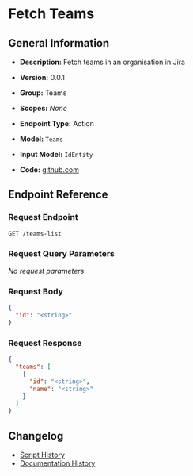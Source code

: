 <!-- BEGIN GENERATED CONTENT -->
# Fetch Teams

## General Information

- **Description:** Fetch teams in an organisation in Jira

- **Version:** 0.0.1
- **Group:** Teams
- **Scopes:** _None_
- **Endpoint Type:** Action
- **Model:** `Teams`
- **Input Model:** `IdEntity`
- **Code:** [github.com](https://github.com/NangoHQ/integration-templates/tree/main/integrations/jira-basic/actions/fetch-teams.ts)


## Endpoint Reference

### Request Endpoint

`GET /teams-list`

### Request Query Parameters

_No request parameters_

### Request Body

```json
{
  "id": "<string>"
}
```

### Request Response

```json
{
  "teams": [
    {
      "id": "<string>",
      "name": "<string>"
    }
  ]
}
```

## Changelog

- [Script History](https://github.com/NangoHQ/integration-templates/commits/main/integrations/jira-basic/actions/fetch-teams.ts)
- [Documentation History](https://github.com/NangoHQ/integration-templates/commits/main/integrations/jira-basic/actions/fetch-teams.md)

<!-- END  GENERATED CONTENT -->

